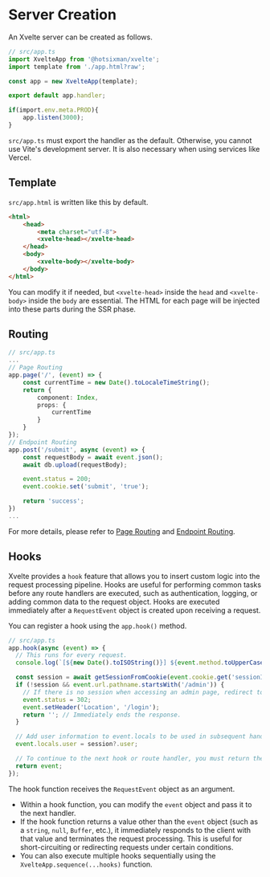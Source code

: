 # Server Creation

An Xvelte server can be created as follows.
```ts
// src/app.ts
import XvelteApp from '@hotsixman/xvelte';
import template from './app.html?raw';

const app = new XvelteApp(template);

export default app.handler;

if(import.env.meta.PROD){
    app.listen(3000);
}
```

`src/app.ts` must export the handler as the default. Otherwise, you cannot use Vite's development server. It is also necessary when using services like Vercel.

## Template

`src/app.html` is written like this by default.
```html
<html>
    <head>
        <meta charset="utf-8">
        <xvelte-head></xvelte-head>
    </head>
    <body>
        <xvelte-body></xvelte-body>
    </body>
</html>
```

You can modify it if needed, but `<xvelte-head>` inside the `head` and `<xvelte-body>` inside the `body` are essential. The HTML for each page will be injected into these parts during the SSR phase.

## Routing
```ts
// src/app.ts
...
// Page Routing
app.page('/', (event) => {
    const currentTime = new Date().toLocaleTimeString();
    return {
        component: Index,
        props: {
            currentTime
        }
    }
});
// Endpoint Routing
app.post('/submit', async (event) => {
    const requestBody = await event.json();
    await db.upload(requestBody);

    event.status = 200;
    event.cookie.set('submit', 'true');

    return 'success';
})
...
```
For more details, please refer to [Page Routing](./21.%20Page%20Routing.md) and [Endpoint Routing](./22.%20Endpoint%20Routing.md).

## Hooks

Xvelte provides a `hook` feature that allows you to insert custom logic into the request processing pipeline. Hooks are useful for performing common tasks before any route handlers are executed, such as authentication, logging, or adding common data to the request object. Hooks are executed immediately after a `RequestEvent` object is created upon receiving a request.

You can register a hook using the `app.hook()` method.

```ts
// src/app.ts
app.hook(async (event) => {
  // This runs for every request.
  console.log(`[${new Date().toISOString()}] ${event.method.toUpperCase()} ${event.url.pathname}`);

  const session = await getSessionFromCookie(event.cookie.get('sessionId'));
  if (!session && event.url.pathname.startsWith('/admin')) {
    // If there is no session when accessing an admin page, redirect to the login page.
    event.status = 302;
    event.setHeader('Location', '/login');
    return ''; // Immediately ends the response.
  }

  // Add user information to event.locals to be used in subsequent handlers.
  event.locals.user = session?.user;

  // To continue to the next hook or route handler, you must return the event object.
  return event;
});
```

The hook function receives the `RequestEvent` object as an argument.

-   Within a hook function, you can modify the `event` object and pass it to the next handler.
-   If the hook function returns a value other than the `event` object (such as a `string`, `null`, `Buffer`, etc.), it immediately responds to the client with that value and terminates the request processing. This is useful for short-circuiting or redirecting requests under certain conditions.
-   You can also execute multiple hooks sequentially using the `XvelteApp.sequence(...hooks)` function.
